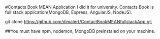 #Contacts Book MEAN Application
I did it for university.
Contacts Book is full stack application(MongoDB, Express, AngularJS, NodeJS).

  git clone https://github.com/dimalert/ContactBookMEANfullstackApp.git
  
##You must have npm, nodemon, MongoDB preinstaled on your machine.
